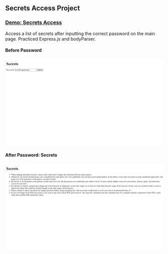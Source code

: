 ## Secrets Access Project

### [Demo: Secrets Access](https://secretsaccess.gdbecker.repl.co/)

Access a list of secrets after inputting the correct password on the main page. Practiced Express.js and bodyParser.

#### Before Password

!["SecretsAccessBefore"](./SecretsAccessBefore.png)

#### After Password: Secrets

!["SecretsAccessAfter"](./SecretsAccessAfter.png)
